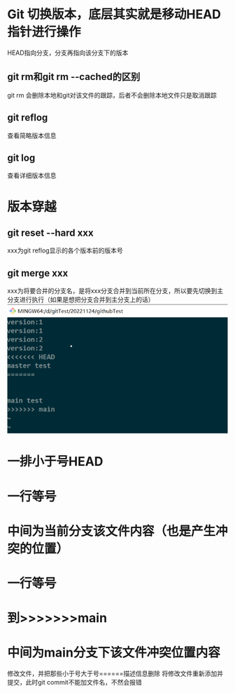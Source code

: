 # Git 切换版本，底层其实就是移动HEAD指针进行操作
HEAD指向分支，分支再指向该分支下的版本
## git rm和git rm --cached的区别
git rm 会删除本地和git对该文件的跟踪，后者不会删除本地文件只是取消跟踪
## git reflog
查看简略版本信息
## git log
查看详细版本信息

# 版本穿越
## git reset --hard xxx
xxx为git reflog显示的各个版本前的版本号

## git merge xxx
xxx为将要合并的分支名，是将xxx分支合并到当前所在分支，所以要先切换到主分支进行执行（如果是想把分支合并到主分支上的话）
![image](./合并冲突介绍.png)

# 一排小于号HEAD
# 一行等号
# 中间为当前分支该文件内容（也是产生冲突的位置）
# 一行等号
# 到>>>>>>>main
# 中间为main分支下该文件冲突位置内容
修改文件，并把那些小于号大于号======描述信息删除
将修改文件重新添加并提交，此时git commit不能加文件名，不然会报错
